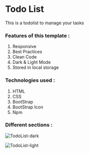 ﻿# Todo List
This is a todolist to manage your tasks

### Features of this template :
<ol>
  <li>Responsive</li>
  <li>Best Practices</li>
  <li>Clean Code</li>
  <li>Dark & Light Mode</li>
  <li>Stored in local storage</li>
</ol>

### Technologies used :
<ol>
  <li>HTML</li>
  <li>CSS</li>
  <li>BootStrap</li>
  <li>BootStrap Icon</li>
  <li>Npm</li>
</ol>

### Different sections :

![TodoList-dark](https://github.com/MerajMehdizade/TodoList/assets/105376555/e6950f0a-1d14-40f3-ae78-880f1e18bca0)

![TodoList-light](https://github.com/MerajMehdizade/TodoList/assets/105376555/60b07526-708e-4294-ab7b-ccb00d988e7e)
